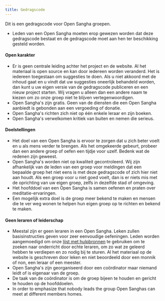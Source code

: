 ```yaml
---
title: Gedragscode
---
```

Dit is een gedragscode voor Open Sangha groepen.

- Leden van een Open Sangha moeten erop gewezen worden dat deze gedragscode bestaat en de gedragscode moet aan hen ter beschikking gesteld worden.

#### Open karakter

- Er is geen centrale leiding achter het project en de website. Al het materiaal is open source en kan door iedereen worden veranderd. Het is iedereen toegestaan om suggesties te doen. Als u niet akkoord met de inhoud gaat en u vindt dat uw suggesties oneerlijk behandeld worden, dan kunt u uw eigen versie van de gedragscode publiceren en een nieuw project starten. Wij vragen u alleen dan een andere naam te kiezen om zo onze groep niet te blijven vertegenwoordigen.
- Open Sangha's zijn gratis. Geen van de diensten die een Open Sangha aanbiedt is gebonden aan een vergoeding of donatie.
- Open Sangha's richten zich niet op één enkele leraar en zijn boeken.
- Open Sangha's verwelkomen kritiek van buiten en nemen die serieus.

#### Doelstellingen

- Het doel van een Open Sangha is ervoor te zorgen dat u zich beter voelt en u als mens verder te brengen. Als het omgekeerde gebeurt, probeer dan een andere groep of oefen een tijdje voor uzelf. Bedenk wat de redenen zijn geweest.
- Open Sangha's worden niet op kwaliteit gecontroleerd. Wij zijn afhankelijk van de leden van een groep voor meldingen dat een bepaalde groep het niet eens is met deze gedragscode of zich hier niet aan houdt. Als een groep voor u niet goed voelt, dan is er niets mis met de oprichting van uw eigen groep, zelfs in dezelfde stad of omgeving.
- Het hoofddoel van een Open Sangha is samen oefenen en praten over meditatie-ervaringen.
- Een mogelijk extra doel is de groep meer bekend te maken en mensen die te ver weg wonen te helpen hun eigen groep op te richten en bekend te maken.

#### Geen leraren of leiderschap

- Meestal zijn er geen leraren in een Open Sangha. Leken zullen basisinstructies geven voor zeer eenvoudige oefeningen. Leden worden aangemoedigd om onze [lijst met hulpbronnen](https://github.com/buddha-dharma/buddhism) te gebruiken om te zoeken naar onderricht door echte leraren, om zo wat ze geleerd hebben te verdiepen en zo nodig bij te sturen. Al het materiaal op de website is geschreven door leken en niet beoordeeld door een monnik of non, een leraar of een meester.
- Open Sangha's zijn georganiseerd door een coördinator maar niemand leidt of is eigenaar van de groep.
- De taak van de coördinator is om de groep bijeen te houden en gericht te houden op de hoofddoelen.
- In order to emphasize that nobody leads the group Open Sanghas can meet at different members homes.